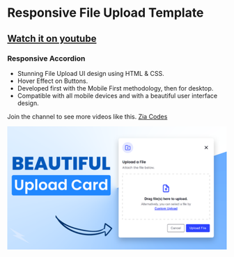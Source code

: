 # Responsive File Upload Template
## [Watch it on youtube](https://youtube.com)
### Responsive Accordion

- Stunning File Upload UI design using HTML & CSS.
- Hover Effect on Buttons.
- Developed first with the Mobile First methodology, then for desktop.
- Compatible with all mobile devices and with a beautiful user interface design.

Join the channel to see more videos like this. [Zia Codes](https://www.youtube.com/channel/UC_YHt2kls6yYWTpWMm1MLwg?sub_confirmation=1)

![Accordion](/preview.png)